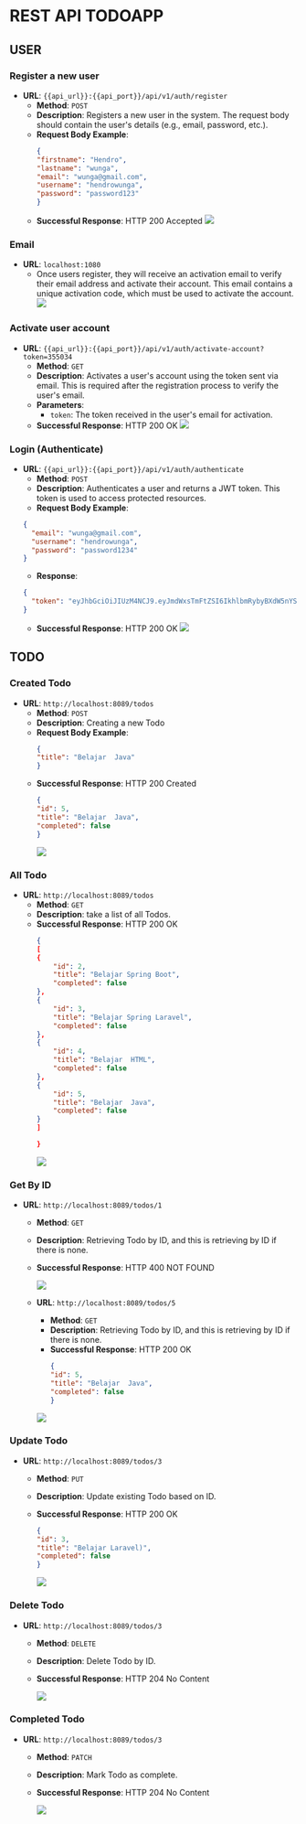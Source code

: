 # REST API TODOAPP

## USER

### Register a new user
- **URL**: `{{api_url}}:{{api_port}}/api/v1/auth/register`
    - **Method**: `POST`
    - **Description**: Registers a new user in the system. The request body should contain the user's details (e.g., email, password, etc.).
    - **Request Body Example**:
        ```json
        {
      "firstname": "Hendro",
      "lastname": "wunga",
      "email": "wunga@gmail.com",
      "username": "hendrowunga",
      "password": "password123"
        }
        ```
  - **Successful Response**: HTTP 200 Accepted
![](picture/register.png)

### Email
- **URL**: `localhost:1080`
    - Once users register, they will receive an activation email to verify their email address and activate their account. This email contains a unique activation code, which must be used to activate the account.
  ![](picture/email.png)

### Activate user account
- **URL**: `{{api_url}}:{{api_port}}/api/v1/auth/activate-account?token=355034`
    - **Method**: `GET`
    - **Description**: Activates a user's account using the token sent via email. This is required after the registration process to verify the user's email.
    - **Parameters**:
        - `token`: The token received in the user's email for activation.
    - **Successful Response**: HTTP 200 OK 
![](picture/activate-account.png)

### Login (Authenticate)
- **URL**: `{{api_url}}:{{api_port}}/api/v1/auth/authenticate`
    - **Method**: `POST`
    - **Description**: Authenticates a user and returns a JWT token. This token is used to access protected resources.
    - **Request Body Example**:
    ```json
    {
      "email": "wunga@gmail.com",
      "username": "hendrowunga",
      "password": "password1234"
    }
    ```
    - **Response**:
    ```json
    {
      "token": "eyJhbGciOiJIUzM4NCJ9.eyJmdWxsTmFtZSI6IkhlbmRybyBXdW5nYSIsInN1YiI6Ind1bmdhQGdtYWlsLmNvbSIsImlhdCI6MTcyNTgxMjUzNCwiZXhwIjoxNzI1ODk4OTM0LCJhdXRob3JpdGllcyI6WyJVU0VSIl19.EnThtLDO60Mzek3B6zwtNBz8EqkerBoUNvs8mKzFEwiO4DpDOLd4VlRjCFHoRIBH"
    }
    ```
    - **Successful Response**: HTTP 200 OK 
![](picture/login.png)


## TODO

### Created Todo
- **URL**: `http://localhost:8089/todos`
  - **Method**: `POST`
  - **Description**: Creating a new Todo
  - **Request Body Example**:
      ```json
      {
    "title": "Belajar  Java"
    }
      ```
  - **Successful Response**: HTTP 200 Created 
    ```json
    {
    "id": 5,
    "title": "Belajar  Java",
    "completed": false
    }
      ```
    ![](picture/created.png)


### All Todo
- **URL**: `http://localhost:8089/todos`
  - **Method**: `GET`
  - **Description**: take a list of all Todos.
  - **Successful Response**: HTTP 200 OK 
    ```json
    {
    [
    {
        "id": 2,
        "title": "Belajar Spring Boot",
        "completed": false
    },
    {
        "id": 3,
        "title": "Belajar Spring Laravel",
        "completed": false
    },
    {
        "id": 4,
        "title": "Belajar  HTML",
        "completed": false
    },
    {
        "id": 5,
        "title": "Belajar  Java",
        "completed": false
    }
    ]
    
    }
      ```
    ![](picture/GetAll.png)

### Get By ID
- **URL**: `http://localhost:8089/todos/1`
  - **Method**: `GET`
  - **Description**: Retrieving Todo by ID, and this is retrieving by ID if there is none.
  - **Successful Response**: HTTP 400 NOT FOUND
  
    ![](picture/getbyid.png)

  - **URL**: `http://localhost:8089/todos/5`
    - **Method**: `GET`
    - **Description**: Retrieving Todo by ID, and this is retrieving by ID if there is none.
    - **Successful Response**: HTTP 200 OK
        ```json
      {
      "id": 5,
      "title": "Belajar  Java",
      "completed": false
      }
      ```
    ![](picture/byid.png)

### Update Todo
- **URL**: `http://localhost:8089/todos/3`
  - **Method**: `PUT`
  - **Description**: Update existing Todo based on ID.
  - **Successful Response**: HTTP 200 OK
      ```json
      {
      "id": 3,
      "title": "Belajar Laravel)",
      "completed": false
      }
      ```

    ![](picture/update.png)


### Delete Todo
- **URL**: `http://localhost:8089/todos/3`
  - **Method**: `DELETE`
  - **Description**: Delete Todo by ID.
  - **Successful Response**: HTTP 204 No Content

    ![](picture/delete.png)



### Completed Todo
- **URL**: `http://localhost:8089/todos/3`
  - **Method**: `PATCH`
  - **Description**: Mark Todo as complete.
  - **Successful Response**: HTTP 204 No Content

    ![](picture/completed.png)




